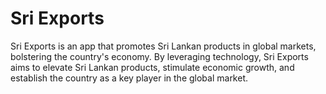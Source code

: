 # Sri Exports

Sri Exports is an app that promotes Sri Lankan products in global markets, bolstering the country's economy. By leveraging technology, Sri Exports aims to elevate Sri Lankan products, stimulate economic growth, and establish the country as a key player in the global market.
